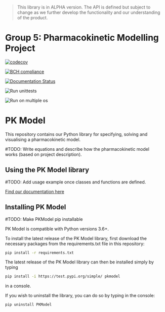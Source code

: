 > This library is in ALPHA version. The API is defined but subject to change as we further develop the functionality and our understanding of the product.

# Group 5: Pharmacokinetic Modelling Project

[![codecov](https://codecov.io/gh/smf541/PK-Group5/branch/master/graph/badge.svg)](https://codecov.io/gh/smf541/PK-Group5)

[![BCH compliance](https://bettercodehub.com/edge/badge/smf541/PK-Group5?branch=master)](https://bettercodehub.com/)

[![Documentation Status](https://readthedocs.org/projects/pk-model/badge/?version=latest)](https://pk-model.readthedocs.io/en/latest/?badge=latest)

![Run unittests](https://github.com/smf541/PK-Group5/workflows/Run%20unittests/badge.svg)

![Run on multiple os](https://github.com/smf541/PK-Group5/workflows/Run%20on%20multiple%20os/badge.svg)


# PK Model

This repository contains our Python library for specifying, solving and visualising a pharmacokinetic model. 

#TODO: Write equations and describe how the pharmacokinetic model works (based on project description).

## Using the PK Model library

#TODO: Add usage example once classes and functions are defined.

[Find our documentation here](https://pk-model.readthedocs.io/en/latest/ "PK Model Documentation")

## Installing PK Model
#TODO: Make PKModel pip installable

PK Model is compatible with Python versions 3.6+. 

To install the latest release of the PK Model library, first download the necessary packages from the requirements.txt file in this repository:

```bash
pip install -r requirements.txt
```
The latest release of the PK Model library can then be installed simply by typing

```bash
pip install -i https://test.pypi.org/simple/ pkmodel
```
in a console. 

If you wish to uninstall the library, you can do so by typing in the console:

```bash
pip uninstall PKModel
```



